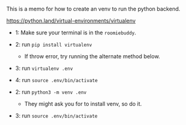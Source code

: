 This is a memo for how to create an venv to run the python backend.

https://python.land/virtual-environments/virtualenv

- 1: Make sure your terminal is in the `roomiebuddy`.
- 2: run `pip install virtualenv`
    + If throw error, try running the alternate method below.
- 3: run `virtualenv .env`
- 4: run `source .env/bin/activate`


- 2: run `python3 -m venv .env`
    + They might ask you for to install venv, so do it.
- 3: run `source .env/bin/activate`
